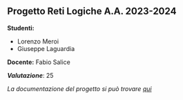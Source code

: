 ## Progetto Reti Logiche A.A. 2023-2024

**Studenti:** 
- Lorenzo Meroi
- Giuseppe Laguardia

**Docente:** Fabio Salice

***Valutazione***: 25

*La documentazione del progetto si può trovare [qui](https://github.com/Iugal23/peponzo/blob/main/Report%20Reti%20Logiche.pdf)*
